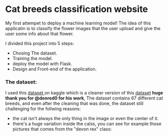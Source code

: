 # Cat breeds classification website

My first attempet to deploy a machine learning model!
The idea of this applicatin is to classify the flower images that the user upload and give the user some info about that flower.

I divided this project into 5 steps:

- Chosing The dataset.<br>
- Training the model.<br>
- deploy the model with Flask.<br>
- Design and Front-end of the application.<br>

### The dataset: 

I used this <a href="https://www.kaggle.com/datasets/denispotapov/cat-breeds-dataset-cleared">dataset </a> on kaggle which is a cleaner version of this <a href="https://www.kaggle.com/datasets/ma7555/cat-breeds-dataset" >dataset</a> **huge thank you for @denred0 for his work**, The dataset contains 67 different cat breeds, and even after the cleaning that was done, the dataset still challenging for the follwing reasons: 

- the cat isn't always the only thing in the image or even the center of it.<br> 
- there's a huge variation inside the calss, you can see for example those pictures that comes from the "devon rex" class:

